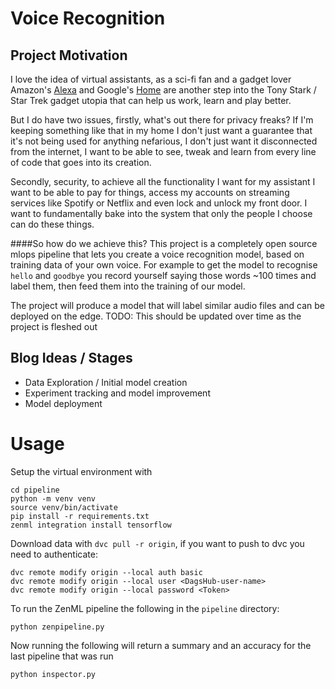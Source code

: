 # Voice Recognition

## Project Motivation
I love the idea of virtual assistants, as a sci-fi fan and a gadget lover Amazon's [Alexa]() and Google's [Home]() are
another step into the Tony Stark / Star Trek gadget utopia that can help us work, learn and play better.

But I do have two issues, firstly, what's out there for privacy freaks? If I'm keeping something like that in my home I 
don't just want a guarantee that it's not being used for anything nefarious, I don't just want it disconnected from the
internet, I want to be able to see, tweak and learn from every line of code that goes into its creation.

Secondly, security, to achieve all the functionality I want for my assistant I want to be able to pay for things,
access my accounts on streaming services like Spotify or Netflix and even lock and unlock my front door. I want to 
fundamentally bake into the system that only the people I choose can do these things.

####So how do we achieve this?
This project is a completely open source mlops pipeline that lets you create a voice recognition model, based on training
data of your own voice. For example to get the model to recognise `hello` and `goodbye` you record yourself saying those
words ~100 times and label them, then feed them into the training of our model.

The project will produce a model that will label similar audio files and can be deployed on the edge.
TODO: This should be updated over time as the project is fleshed out

## Blog Ideas / Stages
- Data Exploration / Initial model creation
- Experiment tracking and model improvement
- Model deployment

# Usage
Setup the virtual environment with
```shell
cd pipeline
python -m venv venv
source venv/bin/activate
pip install -r requirements.txt
zenml integration install tensorflow
```

Download data with `dvc pull -r origin`, if you want to push to dvc you need to authenticate:
```shell
dvc remote modify origin --local auth basic
dvc remote modify origin --local user <DagsHub-user-name>
dvc remote modify origin --local password <Token>
```

To run the ZenML pipeline the following in the `pipeline` directory:
```shell
python zenpipeline.py
```

Now running the following will return a summary and an accuracy for the last pipeline that was run
```shell
python inspector.py
```